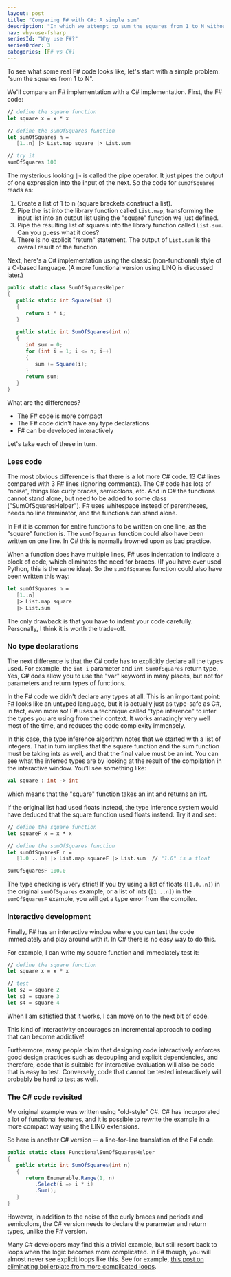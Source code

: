 ```yaml
---
layout: post
title: "Comparing F# with C#: A simple sum"
description: "In which we attempt to sum the squares from 1 to N without using a loop"
nav: why-use-fsharp
seriesId: "Why use F#?"
seriesOrder: 3
categories: [F# vs C#]
---
```



To see what some real F# code looks like, let's start with a simple problem:  "sum the squares from 1 to N". 

We'll compare an F# implementation with a C# implementation. First, the F# code:

```fsharp
// define the square function
let square x = x * x

// define the sumOfSquares function
let sumOfSquares n = 
   [1..n] |> List.map square |> List.sum

// try it
sumOfSquares 100
```

The mysterious looking `|>` is called the pipe operator. It just pipes the output of one expression into the input of the next. So the code for `sumOfSquares` reads as:

1. Create a list of 1 to n (square brackets construct a list).
1. Pipe the list into the library function called `List.map`, transforming the input list into an output list using the "square" function we just defined.
1. Pipe the resulting list of squares into the library function called `List.sum`. Can you guess what it does?
1. There is no explicit "return" statement. The output of `List.sum` is the overall result of the function.

Next, here's a C# implementation using the classic (non-functional) style of a C-based language. (A more functional version using LINQ is discussed later.)

```csharp
public static class SumOfSquaresHelper
{
   public static int Square(int i)
   {
      return i * i;
   }

   public static int SumOfSquares(int n)
   {
      int sum = 0;
      for (int i = 1; i <= n; i++)
      {
         sum += Square(i);
      }
      return sum;
   }
}
```

What are the differences?

* The F# code is more compact
* The F# code didn't have any type declarations
* F# can be developed interactively

Let's take each of these in turn.

### Less code

The most obvious difference is that there is a lot more C# code. 13 C# lines compared with 3 F# lines (ignoring comments). The C# code has lots of "noise", things like curly braces, semicolons, etc. And in C# the functions cannot stand alone, but need to be added to some class ("SumOfSquaresHelper"). F# uses whitespace instead of parentheses, needs no line terminator, and the functions can stand alone. 

In F# it is common for entire functions to be written on one line, as the "square" function is. The `sumOfSquares` function could also have been written on one line. In C# this is normally frowned upon as bad practice.

When a function does have multiple lines, F# uses indentation to indicate a block of code, which eliminates the need for braces. (If you have ever used Python, this is the same idea). So the `sumOfSquares` function could also have been written this way:

```fsharp
let sumOfSquares n = 
   [1..n] 
   |> List.map square 
   |> List.sum
```

The only drawback is that you have to indent your code carefully. Personally, I think it is worth the trade-off. 

### No type declarations

The next difference is that the C# code has to explicitly declare all the types used. For example, the `int i` parameter and `int SumOfSquares` return type.
Yes, C# does allow you to use the "var" keyword in many places, but not for parameters and return types of functions.

In the F# code we didn't declare any types at all. This is an important point: F# looks like an untyped language,
but it is actually just as type-safe as C#, in fact, even more so!
F# uses a technique called "type inference" to infer the types you are using from their context. It works amazingly very well most of the time, and reduces the code complexity immensely.

In this case, the type inference algorithm notes that we started with a list of integers. That in turn implies that the square function and the sum function must be taking ints as well, and that the final value must be an int. You can see what the inferred types are by looking at the result of the compilation in the interactive window. You'll see something like:

```fsharp
val square : int -> int
```

which means that the "square" function takes an int and returns an int.

If the original list had used floats instead, the type inference system would have deduced that the square function used floats instead. Try it and see:

```fsharp
// define the square function
let squareF x = x * x

// define the sumOfSquares function
let sumOfSquaresF n = 
   [1.0 .. n] |> List.map squareF |> List.sum  // "1.0" is a float

sumOfSquaresF 100.0
```

The type checking is very strict! If you try using a list of floats (`[1.0..n]`) in the original `sumOfSquares` example, or a list of ints (`[1 ..n]`) in the `sumOfSquaresF` example, you will get a type error from the compiler.

### Interactive development

Finally, F# has an interactive window where you can test the code immediately and play around with it. In C# there is no easy way to do this. 

For example, I can write my square function and immediately test it:

```fsharp
// define the square function
let square x = x * x

// test
let s2 = square 2
let s3 = square 3
let s4 = square 4
```

When I am satisfied that it works, I can move on to the next bit of code.

This kind of interactivity encourages an incremental approach to coding that can become addictive!

Furthermore, many people claim that designing code interactively enforces good design practices such as decoupling and explicit dependencies,
and therefore, code that is suitable for interactive evaluation will also be code that is easy to test. Conversely, code that cannot be
tested interactively will probably be hard to test as well.

### The C# code revisited

My original example was written using "old-style" C#.  C# has incorporated a lot of functional features, and it is possible to rewrite the example in a more compact way using the LINQ extensions. 

So here is another C# version -- a line-for-line translation of the F# code.

```csharp
public static class FunctionalSumOfSquaresHelper
{
   public static int SumOfSquares(int n)
   {
      return Enumerable.Range(1, n)
         .Select(i => i * i)
         .Sum();
   }
}
```

However, in addition to the noise of the curly braces and periods and semicolons, the C# version needs to declare the parameter and return types, unlike the F# version. 

Many C# developers may find this a trivial example, but still resort back to loops when the logic becomes more complicated. In F# though, you will almost never see explicit loops like this.
See for example, [this post on eliminating boilerplate from more complicated loops](http://fsharpforfunandprofit.com/posts/conciseness-extracting-boilerplate/).


